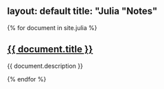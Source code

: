 layout: default
title: "Julia "Notes"
---
{% for document in site.julia %}

<h2><a href = "{{document.url | prepend: site.baseurl }}">{{ document.title }}</a></h2>
<p>
{{ document.description }}
</p>

{% endfor %}